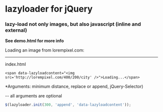 lazyloader for jQuery
==========

### lazy-load not only images, but also javascript (inline and external)

**See demo.html for more info**

Loading an image from lorempixel.com:
***

index.html
```
<span data-lazyloadcontent="<img src='http://lorempixel.com/400/200/city' />">Loading...</span>
```

*Arguments:
minimum distance,
replace or append,
jQuery-Selector)

-- all arguments are optional

```javascript
$(lazyloader.init(300, 'append', 'data-lazyloadcontent'));
```


